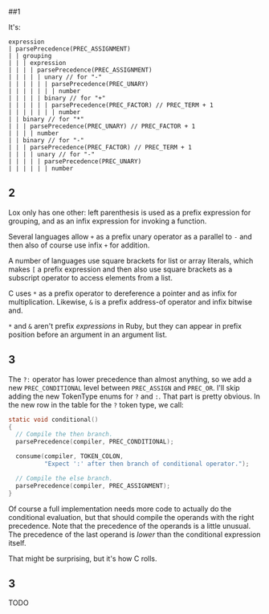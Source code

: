 ##1

It's:

```
expression
| parsePrecedence(PREC_ASSIGNMENT)
| | grouping
| | | expression
| | | | parsePrecedence(PREC_ASSIGNMENT)
| | | | | unary // for "-"
| | | | | | parsePrecedence(PREC_UNARY)
| | | | | | | number
| | | | | binary // for "+"
| | | | | | parsePrecedence(PREC_FACTOR) // PREC_TERM + 1
| | | | | | | number
| | binary // for "*"
| | | parsePrecedence(PREC_UNARY) // PREC_FACTOR + 1
| | | | number
| | binary // for "-"
| | | parsePrecedence(PREC_FACTOR) // PREC_TERM + 1
| | | | unary // for "-"
| | | | | parsePrecedence(PREC_UNARY)
| | | | | | number
```

## 2

Lox only has one other: left parenthesis is used as a prefix expression for
grouping, and as an infix expression for invoking a function.

Several languages allow `+` as a prefix unary operator as a parallel to `-` and
then also of course use infix `+` for addition.

A number of languages use square brackets for list or array literals, which
makes `[` a prefix expression and then also use square brackets as a subscript
operator to access elements from a list.

C uses `*` as a prefix operator to dereference a pointer and as infix for
multiplication. Likewise, `&` is a prefix address-of operator and infix bitwise
and.

`*` and `&` aren't prefix *expressions* in Ruby, but they can appear in prefix
position before an argument in an argument list.

## 3

The `?:` operator has lower precedence than almost anything, so we add a new `PREC_CONDITIONAL` level between `PREC_ASSIGN` and `PREC_OR`. I'll skip adding the new TokenType enums for `?` and `:`. That part is pretty obvious. In the new row in the table for the `?` token type, we call:

```c
static void conditional()
{
  // Compile the then branch.
  parsePrecedence(compiler, PREC_CONDITIONAL);

  consume(compiler, TOKEN_COLON,
          "Expect ':' after then branch of conditional operator.");

  // Compile the else branch.
  parsePrecedence(compiler, PREC_ASSIGNMENT);
}
```

Of course a full implementation needs more code to actually do the conditional
evaluation, but that should compile the operands with the right precedence. Note
that the precedence of the operands is a little unusual. The precedence of the
last operand is *lower* than the conditional expression itself.

That might be surprising, but it's how C rolls.

## 3

TODO

